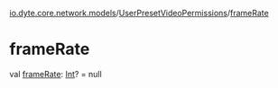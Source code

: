 [io.dyte.core.network.models](../index.md)/[UserPresetVideoPermissions](index.md)/[frameRate](frame-rate.md)

# frameRate


val [frameRate](frame-rate.md): [Int](https://kotlinlang.org/api/latest/jvm/stdlib/kotlin/-int/index.html)? = null
